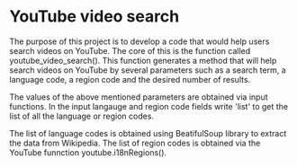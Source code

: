 # YouTube video search

The purpose of this project is to develop a code that would help users search videos on YouTube. The core of this is the function called youtube_video_search(). This function generates a method that will help search videos on YouTube by several parameters such as a search term, a language code, a region code and the desired number of results. 

The values of the above mentioned parameters are obtained via input functions. In the input langauge and region code fields write 'list' to get the list of all the language or region codes.

The list of language codes is obtained using BeatifulSoup library to extract the data from Wikipedia. The list of region codes is obtained via the YouTube funnction youtube.i18nRegions().  
